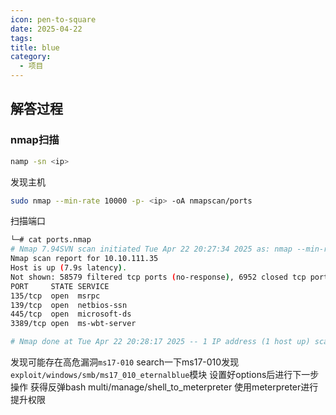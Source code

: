 ```yaml
---
icon: pen-to-square
date: 2025-04-22
tags: 
title: blue
category:
  - 项目
---
```

## 解答过程
### nmap扫描
```bash
namp -sn <ip>
```
发现主机

```bash
sudo nmap --min-rate 10000 -p- <ip> -oA nmapscan/ports
```
扫描端口
```bash
└─# cat ports.nmap
# Nmap 7.94SVN scan initiated Tue Apr 22 20:27:34 2025 as: nmap --min-rate 10000 -p- -oA 10.10.111.35/ports 10.10.111.35
Nmap scan report for 10.10.111.35
Host is up (7.9s latency).
Not shown: 58579 filtered tcp ports (no-response), 6952 closed tcp ports (reset)
PORT     STATE SERVICE
135/tcp  open  msrpc
139/tcp  open  netbios-ssn
445/tcp  open  microsoft-ds
3389/tcp open  ms-wbt-server

# Nmap done at Tue Apr 22 20:28:17 2025 -- 1 IP address (1 host up) scanned in 43.28 seconds
```
发现可能存在高危漏洞`ms17-010`
search一下ms17-010发现
`exploit/windows/smb/ms17_010_eternalblue`模块
设置好options后进行下一步操作
获得反弹bash
multi/manage/shell_to_meterpreter
使用meterpreter进行提升权限
